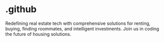 # .github
Redefining real estate tech with comprehensive solutions for renting, buying, finding roommates, and intelligent investments. Join us in coding the future of housing solutions.
